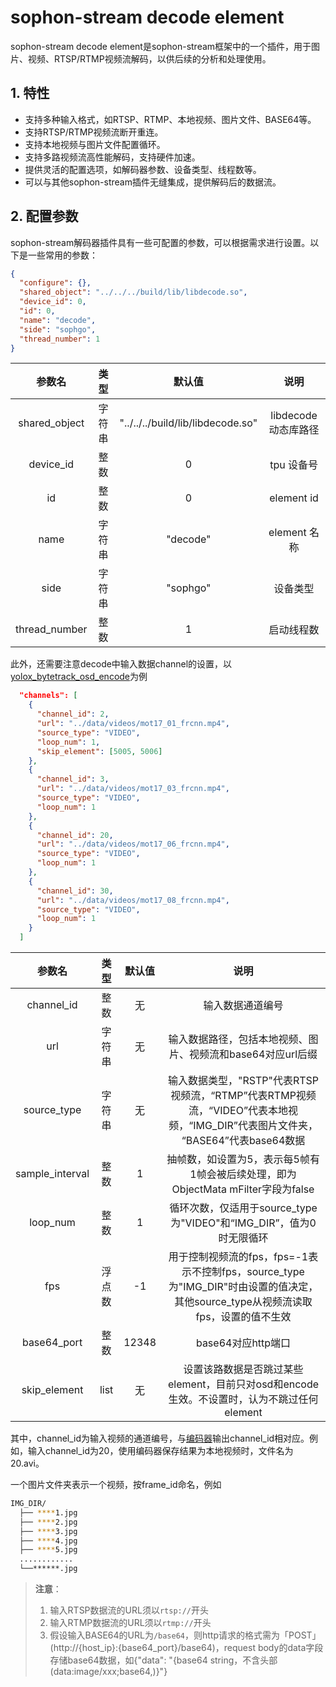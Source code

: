 # sophon-stream decode element

sophon-stream decode element是sophon-stream框架中的一个插件，用于图片、视频、RTSP/RTMP视频流解码，以供后续的分析和处理使用。

## 1. 特性
* 支持多种输入格式，如RTSP、RTMP、本地视频、图片文件、BASE64等。
* 支持RTSP/RTMP视频流断开重连。
* 支持本地视频与图片文件配置循环。
* 支持多路视频流高性能解码，支持硬件加速。
* 提供灵活的配置选项，如解码器参数、设备类型、线程数等。
* 可以与其他sophon-stream插件无缝集成，提供解码后的数据流。

## 2. 配置参数
sophon-stream解码器插件具有一些可配置的参数，可以根据需求进行设置。以下是一些常用的参数：
```json
{
  "configure": {},
  "shared_object": "../../../build/lib/libdecode.so",
  "device_id": 0,
  "id": 0,
  "name": "decode",
  "side": "sophgo",
  "thread_number": 1
}
```

|      参数名    |    类型    | 默认值 | 说明 |
|:-------------:| :-------: | :------------------:| :------------------------:|
|  shared_object |   字符串   |  "../../../build/lib/libdecode.so" | libdecode 动态库路径 |
|  device_id  |    整数       |  0 | tpu 设备号 |
|     id      |    整数       | 0  | element id |
|     name    |    字符串     | "decode" | element 名称 |
|     side    |    字符串     | "sophgo"| 设备类型 |
| thread_number |    整数     | 1| 启动线程数 |


此外，还需要注意decode中输入数据channel的设置，以[yolox_bytetrack_osd_encode](../../../samples/yolox_bytetrack_osd_encode/config/yolox_bytetrack_osd_encode_demo.json)为例

```json
  "channels": [
    {
      "channel_id": 2,
      "url": "../data/videos/mot17_01_frcnn.mp4",
      "source_type": "VIDEO",
      "loop_num": 1,
      "skip_element": [5005, 5006]
    },
    {
      "channel_id": 3,
      "url": "../data/videos/mot17_03_frcnn.mp4",
      "source_type": "VIDEO",
      "loop_num": 1
    },
    {
      "channel_id": 20,
      "url": "../data/videos/mot17_06_frcnn.mp4",
      "source_type": "VIDEO",
      "loop_num": 1
    },
    {
      "channel_id": 30,
      "url": "../data/videos/mot17_08_frcnn.mp4",
      "source_type": "VIDEO",
      "loop_num": 1
    }
  ]
```

|      参数名    |    类型    | 默认值 | 说明 |
|:-------------:| :-------: | :------------------:| :------------------------:|
| channel_id | 整数   | 无 | 输入数据通道编号 |
|   url      | 字符串 | 无 | 输入数据路径，包括本地视频、图片、视频流和base64对应url后缀 |
|source_type | 字符串  | 无  | 输入数据类型，"RSTP"代表RTSP视频流，“RTMP”代表RTMP视频流，“VIDEO”代表本地视频，“IMG_DIR”代表图片文件夹， “BASE64”代表base64数据 |
|sample_interval | 整数  | 1  |抽帧数，如设置为5，表示每5帧有1帧会被后续处理，即为ObjectMata mFilter字段为false|
|loop_num | 整数  | 1  | 循环次数，仅适用于source_type为"VIDEO"和“IMG_DIR”，值为0时无限循环|
|fps | 浮点数  | -1 | 用于控制视频流的fps，fps=-1表示不控制fps，source_type为"IMG_DIR"时由设置的值决定，其他source_type从视频流读取fps，设置的值不生效|
|base64_port | 整数  | 12348 | base64对应http端口 |
|skip_element| list | 无 | 设置该路数据是否跳过某些element，目前只对osd和encode生效。不设置时，认为不跳过任何element|


其中，channel_id为输入视频的通道编号，与[编码器](../encode/README.md)输出channel_id相对应。例如，输入channel_id为20，使用编码器保存结果为本地视频时，文件名为20.avi。

一个图片文件夹表示一个视频，按frame_id命名，例如
```bash
IMG_DIR/
  ├── ****1.jpg
  ├── ****2.jpg
  ├── ****3.jpg
  ├── ****4.jpg
  ├── ****5.jpg
  ............
  └──******.jpg
```

> **注意**：
>1. 输入RTSP数据流的URL须以`rtsp://`开头
>2. 输入RTMP数据流的URL须以`rtmp://`开头
>3. 假设输入BASE64的URL为`/base64`，则http请求的格式需为「POST」(http://{host_ip}:{base64_port}/base64)，request body的data字段存储base64数据，如{"data": "{base64 string，不含头部(data:image/xxx;base64,)}"}
